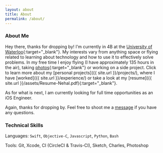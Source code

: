 ```yaml
---
layout: about
title: About
permalink: /about/
---
```

### About Me

Hey there, thanks for dropping by! I'm currently in 4B at the [University of Waterloo][uw-syde]{:target="_blank"}. My interests vary from anything space or flying related to learning about technology and how to use it to effectively solve problems. In my free time I enjoy flying (I have approximately 135 hours in the air), taking [photos][instagram]{:target="_blank"} or working on a side project. Click to learn more about my [personal projects]({{ site.url }}/projects/), where I have [worked]({{ site.url }}/experience/) or take a look at my [resume]({{ site.url }}/assets/Resume-Nehal.pdf){:target="_blank"}.

As for what is next, I am currently looking for full time opportunities as an iOS Engineer.

Again, thanks for dropping by. Feel free to shoot me a [message](mailto:{{site.email}}) if you have any questions.

### Technical Skills

Languages: `Swift`, `Objective-C`, `Javascript`, `Python`, `Bash`

Tools: Git, Xcode, CI (CircleCI & Travis-CI), Sketch, Charles, Photoshop

[uw-syde]: https://uwaterloo.ca/systems-design-engineering/
[instagram]: https://www.instagram.com/nkanetka
